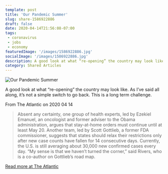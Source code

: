 ```yaml
---
template: post
title: 'Our Pandemic Summer'
slug: share-1586922886
draft: false
date: 2020-04-14T21:56:08-07:00
tags:
 - coronavirus
 - jobs
 - economy
featuredImage: '/images/1586922886.jpg'
socialImage: '/images/1586922886.jpg'
description: A good look at what “re-opening” the country may look like. As I’ve said all along, it’s not a simple switch to go back. This is a long term challenge.
category: Shared Articles
---
```

![Our Pandemic Summer](/images/1586922886.jpg)

A good look at what “re-opening” the country may look like. As I’ve said all along, it’s not a simple switch to go back. This is a long term challenge.

From The Atlantic on 2020 04 14
> Absent any certainty, one group of health experts, led by Ezekiel Emanuel, an oncologist and former adviser to the Obama administration, argues that stay-at-home orders must continue until at least May 20. Another team, led by Scott Gottlieb, a former FDA commissioner, suggests that states should relax their restrictions only after new case counts have fallen for 14 consecutive days. Currently, the U.S. is still averaging about 30,000 new confirmed cases every day. “My sense is that we haven’t turned the corner,” said Rivers, who is a co-author on Gottlieb’s road map.

[Read more at The Atlantic](https://www.theatlantic.com/health/archive/2020/04/pandemic-summer-coronavirus-reopening-back-normal/609940/)
